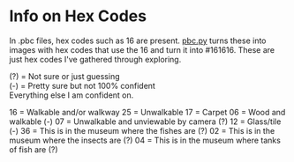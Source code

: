 # Info on Hex Codes

In .pbc files, hex codes such as 16 are present. [pbc.py](https://github.com/slyrp/ACNH/blob/main/pbc.py) turns these into images with hex codes that use the 16 and turn it into #161616. These are just hex codes I've gathered through exploring.

(?) = Not sure or just guessing
<br>
(-) = Pretty sure but not 100% confident
<br>
Everything else I am confident on.


16 = Walkable and/or walkway
25 = Unwalkable
17 = Carpet
06 = Wood and walkable (-)
07 = Unwalkable and unviewable by camera (?)
12 = Glass/tile (-)
36 = This is in the museum where the fishes are (?)
02 = This is in the museum where the insects are (?)
04 = This is in the museum where tanks of fish are (?)
